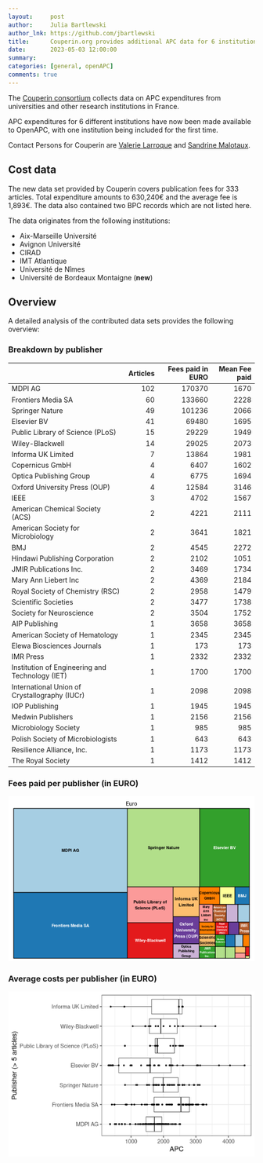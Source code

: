 ```yaml
---
layout:     post
author:     Julia Bartlewski
author_lnk: https://github.com/jbartlewski
title:      Couperin.org provides additional APC data for 6 institutions
date:       2023-05-03 12:00:00
summary:    
categories: [general, openAPC]
comments: true
---
```





The [Couperin consortium](https://couperin.org) collects data on APC expenditures from universities and other research institutions in France. 

APC expenditures for 6 different institutions have now been made available to OpenAPC, with one institution being included for the first time.

Contact Persons for Couperin are [Valerie Larroque](mailto:valerie.larroque@couperin.org) and [Sandrine Malotaux](mailto:sandrine.malotaux@inp-toulouse.fr).

## Cost data



The new data set provided by Couperin covers publication fees for 333 articles. Total expenditure amounts to 630,240€ and the average fee is 1,893€. The data also contained two BPC records which are not listed here.

The data originates from the following institutions:

- Aix-Marseille Université
- Avignon Université
- CIRAD
- IMT Atlantique
- Université de Nîmes
- Université de Bordeaux Montaigne (**new**)



## Overview

A detailed analysis of the contributed data sets provides the following overview:

### Breakdown by publisher


|                                                | Articles| Fees paid in EURO| Mean Fee paid|
|:-----------------------------------------------|--------:|-----------------:|-------------:|
|MDPI AG                                         |      102|            170370|          1670|
|Frontiers Media SA                              |       60|            133660|          2228|
|Springer Nature                                 |       49|            101236|          2066|
|Elsevier BV                                     |       41|             69480|          1695|
|Public Library of Science (PLoS)                |       15|             29229|          1949|
|Wiley-Blackwell                                 |       14|             29025|          2073|
|Informa UK Limited                              |        7|             13864|          1981|
|Copernicus GmbH                                 |        4|              6407|          1602|
|Optica Publishing Group                         |        4|              6775|          1694|
|Oxford University Press (OUP)                   |        4|             12584|          3146|
|IEEE                                            |        3|              4702|          1567|
|American Chemical Society (ACS)                 |        2|              4221|          2111|
|American Society for Microbiology               |        2|              3641|          1821|
|BMJ                                             |        2|              4545|          2272|
|Hindawi Publishing Corporation                  |        2|              2102|          1051|
|JMIR Publications Inc.                          |        2|              3469|          1734|
|Mary Ann Liebert Inc                            |        2|              4369|          2184|
|Royal Society of Chemistry (RSC)                |        2|              2958|          1479|
|Scientific Societies                            |        2|              3477|          1738|
|Society for Neuroscience                        |        2|              3504|          1752|
|AIP Publishing                                  |        1|              3658|          3658|
|American Society of Hematology                  |        1|              2345|          2345|
|Elewa Biosciences Journals                      |        1|               173|           173|
|IMR Press                                       |        1|              2332|          2332|
|Institution of Engineering and Technology (IET) |        1|              1700|          1700|
|International Union of Crystallography (IUCr)   |        1|              2098|          2098|
|IOP Publishing                                  |        1|              1945|          1945|
|Medwin Publishers                               |        1|              2156|          2156|
|Microbiology Society                            |        1|               985|           985|
|Polish Society of Microbiologists               |        1|               643|           643|
|Resilience Alliance, Inc.                       |        1|              1173|          1173|
|The Royal Society                               |        1|              1412|          1412|

### Fees paid per publisher (in EURO)

![plot of chunk tree_couperin_2023_05_03_full](/figure/tree_couperin_2023_05_03_full-1.png)

###  Average costs per publisher (in EURO)

![plot of chunk box_couperin_2023_05_03_publisher_full](/figure/box_couperin_2023_05_03_publisher_full-1.png)
